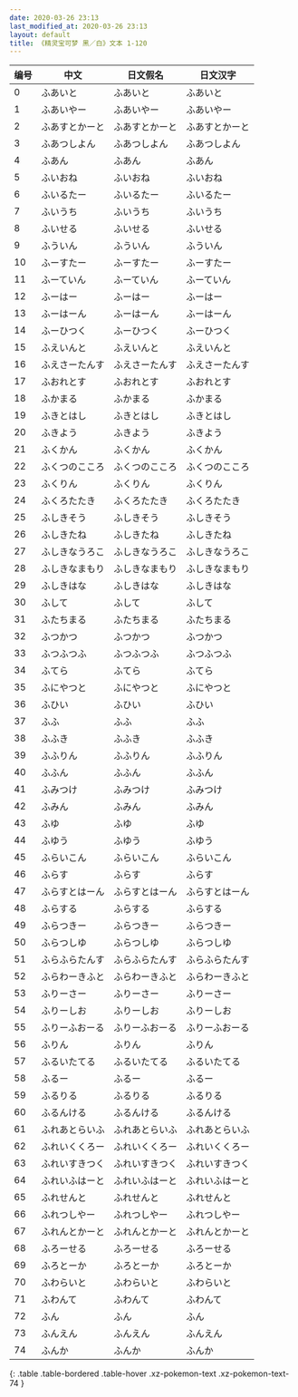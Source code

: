 ```yaml
---
date: 2020-03-26 23:13
last_modified_at: 2020-03-26 23:13
layout: default
title: 《精灵宝可梦 黑／白》文本 1-120
---
```

| 编号 | 中文 | 日文假名 | 日文汉字 |
| ---- | ---- | ---- | --- |
| 0 | ふあいと | ふあいと | ふあいと |
| 1 | ふあいやー | ふあいやー | ふあいやー |
| 2 | ふあすとかーと | ふあすとかーと | ふあすとかーと |
| 3 | ふあつしよん | ふあつしよん | ふあつしよん |
| 4 | ふあん | ふあん | ふあん |
| 5 | ふいおね | ふいおね | ふいおね |
| 6 | ふいるたー | ふいるたー | ふいるたー |
| 7 | ふいうち | ふいうち | ふいうち |
| 8 | ふいせる | ふいせる | ふいせる |
| 9 | ふういん | ふういん | ふういん |
| 10 | ふーすたー | ふーすたー | ふーすたー |
| 11 | ふーていん | ふーていん | ふーていん |
| 12 | ふーはー | ふーはー | ふーはー |
| 13 | ふーはーん | ふーはーん | ふーはーん |
| 14 | ふーひつく | ふーひつく | ふーひつく |
| 15 | ふえいんと | ふえいんと | ふえいんと |
| 16 | ふえさーたんす | ふえさーたんす | ふえさーたんす |
| 17 | ふおれとす | ふおれとす | ふおれとす |
| 18 | ふかまる | ふかまる | ふかまる |
| 19 | ふきとはし | ふきとはし | ふきとはし |
| 20 | ふきよう | ふきよう | ふきよう |
| 21 | ふくかん | ふくかん | ふくかん |
| 22 | ふくつのこころ | ふくつのこころ | ふくつのこころ |
| 23 | ふくりん | ふくりん | ふくりん |
| 24 | ふくろたたき | ふくろたたき | ふくろたたき |
| 25 | ふしきそう | ふしきそう | ふしきそう |
| 26 | ふしきたね | ふしきたね | ふしきたね |
| 27 | ふしきなうろこ | ふしきなうろこ | ふしきなうろこ |
| 28 | ふしきなまもり | ふしきなまもり | ふしきなまもり |
| 29 | ふしきはな | ふしきはな | ふしきはな |
| 30 | ふして | ふして | ふして |
| 31 | ふたちまる | ふたちまる | ふたちまる |
| 32 | ふつかつ | ふつかつ | ふつかつ |
| 33 | ふつふつふ | ふつふつふ | ふつふつふ |
| 34 | ふてら | ふてら | ふてら |
| 35 | ふにやつと | ふにやつと | ふにやつと |
| 36 | ふひい | ふひい | ふひい |
| 37 | ふふ | ふふ | ふふ |
| 38 | ふふき | ふふき | ふふき |
| 39 | ふふりん | ふふりん | ふふりん |
| 40 | ふふん | ふふん | ふふん |
| 41 | ふみつけ | ふみつけ | ふみつけ |
| 42 | ふみん | ふみん | ふみん |
| 43 | ふゆ | ふゆ | ふゆ |
| 44 | ふゆう | ふゆう | ふゆう |
| 45 | ふらいこん | ふらいこん | ふらいこん |
| 46 | ふらす | ふらす | ふらす |
| 47 | ふらすとはーん | ふらすとはーん | ふらすとはーん |
| 48 | ふらする | ふらする | ふらする |
| 49 | ふらつきー | ふらつきー | ふらつきー |
| 50 | ふらつしゆ | ふらつしゆ | ふらつしゆ |
| 51 | ふらふらたんす | ふらふらたんす | ふらふらたんす |
| 52 | ふらわーきふと | ふらわーきふと | ふらわーきふと |
| 53 | ふりーさー | ふりーさー | ふりーさー |
| 54 | ふりーしお | ふりーしお | ふりーしお |
| 55 | ふりーふおーる | ふりーふおーる | ふりーふおーる |
| 56 | ふりん | ふりん | ふりん |
| 57 | ふるいたてる | ふるいたてる | ふるいたてる |
| 58 | ふるー | ふるー | ふるー |
| 59 | ふるりる | ふるりる | ふるりる |
| 60 | ふるんける | ふるんける | ふるんける |
| 61 | ふれあとらいふ | ふれあとらいふ | ふれあとらいふ |
| 62 | ふれいくくろー | ふれいくくろー | ふれいくくろー |
| 63 | ふれいすきつく | ふれいすきつく | ふれいすきつく |
| 64 | ふれいふはーと | ふれいふはーと | ふれいふはーと |
| 65 | ふれせんと | ふれせんと | ふれせんと |
| 66 | ふれつしやー | ふれつしやー | ふれつしやー |
| 67 | ふれんとかーと | ふれんとかーと | ふれんとかーと |
| 68 | ふろーせる | ふろーせる | ふろーせる |
| 69 | ふろとーか | ふろとーか | ふろとーか |
| 70 | ふわらいと | ふわらいと | ふわらいと |
| 71 | ふわんて | ふわんて | ふわんて |
| 72 | ふん | ふん | ふん |
| 73 | ふんえん | ふんえん | ふんえん |
| 74 | ふんか | ふんか | ふんか |
{: .table .table-bordered .table-hover .xz-pokemon-text .xz-pokemon-text-74 }